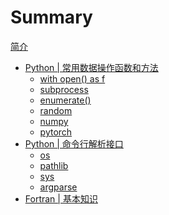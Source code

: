 # Summary

[简介](README.md)

- [Python | 常用数据操作函数和方法]()
  - [with open() as f](nested/open.md)
  - [subprocess](nested/subprocess.md)
  - [enumerate()](nested/enumerate.md)
  - [random](nested/random.md)
  - [numpy](nested/numpy.md)
  - [pytorch](nested/torch.md)
- [Python | 命令行解析接口]()
  - [os](nested/os.md)
  - [pathlib](nested/pathlib.md)
  - [sys](nested/sys.md)
  - [argparse](nested/argparse.md)
- [Fortran | 基本知识](nested/fortran.md)